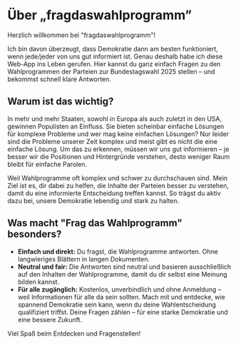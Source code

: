 # Über „fragdaswahlprogramm”
Herzlich willkommen bei "fragdaswahlprogramm"!

Ich bin davon überzeugt, dass Demokratie dann am besten funktioniert, wenn jede/jeder von uns gut informiert ist. Genau deshalb habe ich diese Web-App ins Leben gerufen. Hier kannst du ganz einfach Fragen zu den Wahlprogrammen der Parteien zur Bundestagswahl 2025 stellen – und bekommst schnell klare Antworten.

## Warum ist das wichtig?
In mehr und mehr Staaten, sowohl in Europa als auch zuletzt in den USA, gewinnen Populisten an Einfluss. Sie bieten scheinbar einfache Lösungen für komplexe Probleme und wer mag keine einfachen Lösungen? Nur leider sind die Probleme unserer Zeit komplex und meist gibt es nicht die eine einfache Lösung. Um das zu erkennen, müssen wir uns gut informieren – je besser wir die Positionen und Hintergründe verstehen, desto weniger Raum bleibt für einfache Parolen.

Weil Wahlprogramme oft komplex und schwer zu durchschauen sind. Mein Ziel ist es, dir dabei zu helfen, die Inhalte der Parteien besser zu verstehen, damit du eine informierte Entscheidung treffen kannst. So trägst du aktiv dazu bei, unsere Demokratie lebendig und stark zu halten.

## Was macht "Frag das Wahlprogramm" besonders?
- **Einfach und direkt:** Du fragst, die Wahlprogramme antworten. Ohne langwieriges Blättern in langen Dokumenten.
- **Neutral und fair:** Die Antworten sind neutral und basieren ausschließlich auf den Inhalten der Wahlprogramme, damit du dir selbst eine Meinung bilden kannst.
- **Für alle zugänglich:** Kostenlos, unverbindlich und ohne Anmeldung – weil Informationen für alle da sein sollten.
  Mach mit und entdecke, wie spannend Demokratie sein kann, wenn du deine Wahlentscheidung qualifiziert triffst. Deine Fragen zählen – für eine starke Demokratie und eine bessere Zukunft.

Viel Spaß beim Entdecken und Fragenstellen!